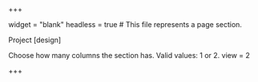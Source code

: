+++

widget = "blank" headless = true # This file represents a page section.

Project
[design]

Choose how many columns the section has. Valid values: 1 or 2.
view = 2

+++
